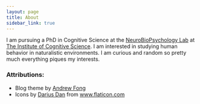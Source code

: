 ```yaml
---
layout: page
title: About
sidebar_link: true
---
```


<!-- My picture -->

I am pursuing a PhD in Cognitive Science at the [NeuroBioPsychology Lab](https://www.ikw.uni-osnabrueck.de/en/research_groups/neurobiopsychology.html) at [The Institute of Cognitive Science](https://www.ikw.uni-osnabrueck.de/en/home.html). I am interested in studying human behavior in naturalistic environments. I am curious and random so pretty much everything piques my interests.


### Attributions:
- Blog theme by <a href="https://github.com/fongandrew/hydeout">Andrew Fong</a>
- Icons by <a href="https://www.flaticon.com/authors/darius-dan" title="Darius Dan">Darius Dan</a> from <a href="https://www.flaticon.com/" title="Flaticon">www.flaticon.com</a>
